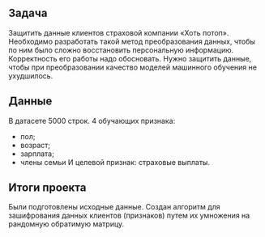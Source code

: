 ## Задача
Защитить данные клиентов страховой компании «Хоть потоп». Необходимо разработать такой метод преобразования данных, чтобы по ним было сложно восстановить персональную информацию. Корректность его работы надо обосновать.
Нужно защитить данные, чтобы при преобразовании качество моделей машинного обучения не ухудшилось.
## Данные
В датасете 5000 строк. 4 обучающих признака:
- пол;
- возраст;
- зарплата;
- члены семьи
И целевой признак: страховые выплаты.
## Итоги проекта
Были подготовлены исходные данные.
Создан алгоритм для зашифрования данных клиентов (признаков) путем их умножения на рандомную обратимую матрицу.
